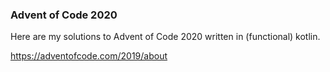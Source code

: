 ### Advent of Code 2020

Here are my solutions to Advent of Code 2020 written in (functional) kotlin.

https://adventofcode.com/2019/about
